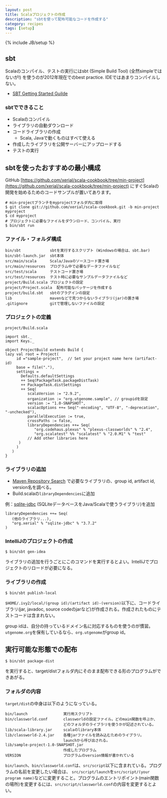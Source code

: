 ```yaml
---
layout: post
title: Scalaプロジェクトの作成
description: "sbtを使って配布可能なコードを作成する"
category: recipes
tags: [setup]
---
```

{% include JB/setup %}

## sbt

Scalaのコンパイル、テストの実行にはsbt (Simple Build Tool) (全然simpleではないが!) を使うのが2012年現在でのbest practice. IDEではあまりコンパイルしない。

* [SBT Getting Started Guilde](https://github.com/harrah/xsbt/wiki/Getting-Started-Welcome) 

### sbtでできること

* Scalaのコンパイル
* ライブラリの自動ダウンロード
* コードライブラリの作成
  * Scala, Javaで動くものはすべて使える
* 作成したライブラリを公開サーバーにアップロードする
* テストの実行

## sbtを使ったおすすめの最小構成

GitHub [https://github.com/xerial/scala-cookbook/tree/min-project](https://github.com/xerial/scala-cookbook/tree/min-project) にすぐScalaの開発を始めるためのコードサンプルが置いてあります。

	# min-projectブランチをmyprojectフォルダ内に取得
	$ git clone git://github.com/xerial/scala-cookbook.git -b min-project myproject
	$ cd myproject
	# プロジェクトに必要なファイルをダウンロード、コンパイル、実行
	$ bin/sbt run

### ファイル・フォルダ構成

	bin/sbt             sbtを実行するスクリプト (Windowsの場合は、sbt.bar)
	bin/sbt-launch.jar  sbt本体
	src/main/scala      Scala/Javaのソースコード置き場
	src/main/resources  プログラム中で必要なデータファイルなど
	src/test/scala      テストコード置き場
	src/test/resources  テスト時に必要なサンプルデータファイルなど
	project/Build.scala プロジェクトの設定
	project/Project.scala  配布可能なパッケージを作成する
	project/build.sbt   sbtのプラグインの設定
    lib                 mavenなどで見つからないライブラリ(jar)の置き場
	.gitignore          gitで管理しないファイルの設定
	

### プロジェクトの定義

```project/Build.scala```

	import sbt._
	import Keys._

	object ProjectBuild extends Build {
    lazy val root = Project(
         id ="sample-project",  // Set your project name here (artifact-id)
         base = file("."),
         settings = 
           Defaults.defaultSettings 
           ++ Seq(PackageTask.packageDistTask) 
           ++ PackageTask.distSettings 
           ++ Seq(
           	  scalaVersion := "2.9.2",
    	      organization := "org.utgenome.sample", // groupidを設定
           	  version := "1.0-SNAPSHOT",
           	  scalacOptions ++= Seq("-encoding", "UTF-8", "-deprecation", "-unchecked"),
        	  parallelExecution := true,
        	  crossPaths := false,
           	  libraryDependencies ++= Seq(
    	         "org.codehaus.plexus" % "plexus-classworlds" % "2.4",
                 "org.scalatest" %% "scalatest" % "2.0.M1" % "test"
    	      // Add other libraries here
    	  )
         )
       )
    }


### ライブラリの追加
* [Maven Repository Search](http://search.maven.org/) で必要なライブラリの、group id, artifact id, version名を調べる。
* Build.scalaの```libraryDependencies```に追加
  
例：[sqlite-jdbc](http://www.xerial.org/trac/Xerial/wiki/SQLiteJDBC) (SQLiteデータベースをJava/Scalaで使うライブラリ)を追加
	
	libraryDependencies ++= Seq(
	   (他のライブラリ...), 
	   "org.xerial" % "sqlite-jdbc" % "3.7.2"
	) 

### IntelliJのプロジェクトの作成

	$ bin/sbt gen-idea

ライブラリの追加を行うごとにこのコマンドを実行するとよい。IntelliJでプロジェクトのリロードが必要になる。

### ライブラリの作成

	$ bin/sbt publish-local
	
```$HOME/.ivy2/local/(group id)/(artifact id)-(version)```以下に、コードライブラリ(jar, javadoc, source codeのjarなど)が作成される。作成されたものにテストコードは含まれない。

group idは、自分の持っているドメイン名に対応するものを使うのが慣習。```utgenome.org```を保有しているなら、```org.utgenome```がgroup id。 

## 実行可能な形態での配布

	$ bin/sbt package-dist
を実行すると、target/distフォルダ内にそのまま配布できる形のプログラムができあがる。

### フォルダの内容

`target/dist`の中身は以下のようになっている。
	
	bin/launch	              実行用スクリプト
	bin/classworld.conf       classworldの設定ファイル。どのmain関数を呼ぶか、 
	                          どのフォルダのライブラリを使うかが記述されている。
	lib/scala-library.jar     scalaのlibrary本体
	lib/classworld-2.4.jar    各種jarファイルを読み込むためのライブラリ。 
	                          launchから呼び出される。
	lib/sample-project-1.0-SNAPSHOT.jar   
	                          作成したプログラム
	VERSION                   プログラムのversion情報が書かれている
	

`bin/launch`、`bin/classworld.conf`は、`src/script`以下に含まれている。プログラムの名前を変更したい場合は、 `src/script/launch`を`src/script/(your program name)`などに変更すること。プログラムのエントリポイント(main関数の場所)を変更するには、`src/script/classworld.conf`の内容を変更するとよい。






